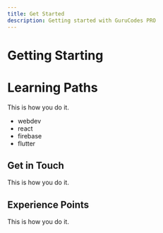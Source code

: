 ```yaml
---
title: Get Started
description: Getting started with GuruCodes PRO
---
```


# Getting Starting

# Learning Paths

This is how you do it. 

- webdev
- react
- firebase
- flutter 


## Get in Touch

This is how you do it. 


## Experience Points


This is how you do it. 
